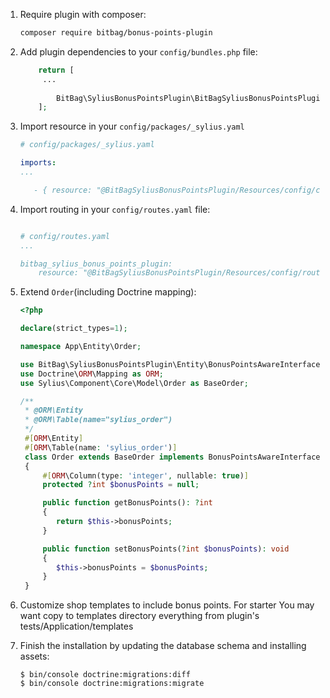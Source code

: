 
1. Require plugin with composer:

    ```bash
    composer require bitbag/bonus-points-plugin
    ```

1. Add plugin dependencies to your `config/bundles.php` file:

    ```php
        return [
         ...
        
            BitBag\SyliusBonusPointsPlugin\BitBagSyliusBonusPointsPlugin::class => ['all' => true],
        ];
    ```

1. Import resource in your `config/packages/_sylius.yaml`

    ```yaml
    # config/packages/_sylius.yaml
    
    imports:
    ...
   
       - { resource: "@BitBagSyliusBonusPointsPlugin/Resources/config/config.yml" }
    ```    

1. Import routing in your `config/routes.yaml` file:

    ```yaml
    
    # config/routes.yaml
    ...
    
    bitbag_sylius_bonus_points_plugin:
        resource: "@BitBagSyliusBonusPointsPlugin/Resources/config/routing.yml"
    ```

1. Extend `Order`(including Doctrine mapping):

    ```php
   <?php

    declare(strict_types=1);

    namespace App\Entity\Order;

    use BitBag\SyliusBonusPointsPlugin\Entity\BonusPointsAwareInterface;
    use Doctrine\ORM\Mapping as ORM;
    use Sylius\Component\Core\Model\Order as BaseOrder;

    /**
     * @ORM\Entity
     * @ORM\Table(name="sylius_order")
     */
     #[ORM\Entity]
     #[ORM\Table(name: 'sylius_order')]
     class Order extends BaseOrder implements BonusPointsAwareInterface
     {
         #[ORM\Column(type: 'integer', nullable: true)]
         protected ?int $bonusPoints = null;

         public function getBonusPoints(): ?int
         {
            return $this->bonusPoints;
         }

         public function setBonusPoints(?int $bonusPoints): void
         {
            $this->bonusPoints = $bonusPoints;
         }
     }

1. Customize shop templates to include bonus points. For starter You may want copy to templates directory everything from plugin's tests/Application/templates

1. Finish the installation by updating the database schema and installing assets:

    ```
    $ bin/console doctrine:migrations:diff
    $ bin/console doctrine:migrations:migrate
    ```

